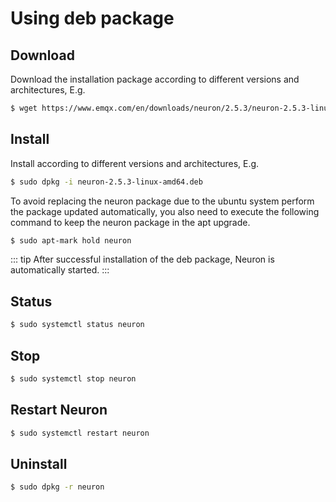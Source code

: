# Using deb package

## Download

Download the installation package according to different versions and architectures, E.g.

```bash
$ wget https://www.emqx.com/en/downloads/neuron/2.5.3/neuron-2.5.3-linux-amd64.deb
```

## Install

Install according to different versions and architectures, E.g.

```bash
$ sudo dpkg -i neuron-2.5.3-linux-amd64.deb
```

To avoid replacing the neuron package due to the ubuntu system perform the package updated automatically, you also need to execute the following command to keep the neuron package in the apt upgrade.

```bash
$ sudo apt-mark hold neuron
```

::: tip
After successful installation of the deb package, Neuron is automatically started.
:::

## Status

```bash
$ sudo systemctl status neuron
```

## Stop

```bash
$ sudo systemctl stop neuron
```

## Restart Neuron

```bash
$ sudo systemctl restart neuron
```

## Uninstall

```bash
$ sudo dpkg -r neuron
```